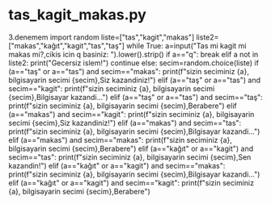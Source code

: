 # tas_kagit_makas.py
3.denemem
import random
liste=["tas","kagit","makas"]
liste2=["makas","kağıt","kagit","tas","taş"]
while True:
    a=input("Tas mi kagit mi makas mi?,cikis icin q basiniz: ").lower().strip()
    if a=="q":
        break
    elif a  not in liste2:
        print("Gecersiz islem!")
        continue
    else:
        secim=random.choice(liste)
        if (a=="taş" or a=="tas") and secim=="makas":
            print(f"sizin seciminiz {a}, bilgisayarin secimi {secim},Siz kazandiniz!")
        elif (a=="taş" or a=="tas") and secim=="kagit":
            print(f"sizin seciminiz {a}, bilgisayarin secimi {secim},Bilgisayar kazandi...")
        elif (a=="taş" or a=="tas") and secim=="taş":
            print(f"sizin seciminiz {a}, bilgisayarin secimi {secim},Berabere")
        elif (a=="makas") and secim=="kagit":
            print(f"sizin seciminiz {a}, bilgisayarin secimi {secim},Siz kazandiniz!")
        elif (a=="makas") and secim=="tas":
            print(f"sizin seciminiz {a}, bilgisayarin secimi {secim},Bilgisayar kazandi...")
        elif (a=="makas") and secim=="makas":
            print(f"sizin seciminiz {a}, bilgisayarin secimi {secim},Berabere")
        elif (a=="kağıt" or a=="kagit") and secim=="tas":
            print(f"sizin seciminiz {a}, bilgisayarin secimi {secim},Sen kazandin!")
        elif (a=="kağıt" or a=="kagit") and secim=="makas":
            print(f"sizin seciminiz {a}, bilgisayarin secimi {secim},Bilgisayar kazandi...")
        elif (a=="kağıt" or a=="kagit") and secim=="kagit":
            print(f"sizin seciminiz {a}, bilgisayarin secimi {secim},Berabere")





